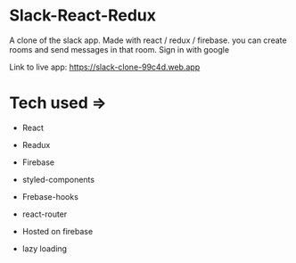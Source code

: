 # Slack-React-Redux

A clone of the slack app. Made with react / redux / firebase. you can create rooms and send messages in that room. Sign in with google

Link to live app: https://slack-clone-99c4d.web.app


# Tech used =>

- React
- Readux 
- Firebase
- styled-components
- Frebase-hooks 
- react-router

- Hosted on firebase
- lazy loading
